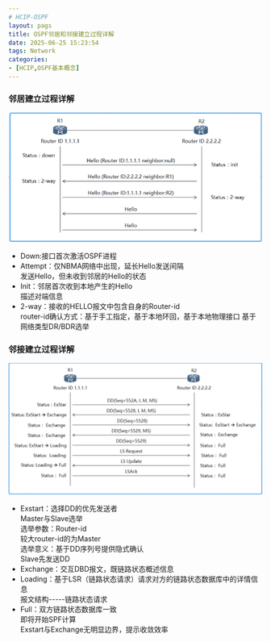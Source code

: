 ```yaml
---
# HCIP-OSPF
layout: pags
title: OSPF邻居和邻接建立过程详解
date: 2025-06-25 15:23:54
tags: Network
categories: 
- [HCIP,OSPF基本概念]
---
```


### 邻居建立过程详解 

![命令](../imgs/OSPF/邻居建立过程详解.png)

- Down:接口首次激活OSPF进程
- Attempt：仅NBMA网络中出现，延长Hello发送间隔  
           发送Hello，但未收到邻居的Hello的状态
- Init：邻居首次收到本地产生的Hello  
        描述对端信息
        <!-- more -->        
- 2-way：接收的HELLO报文中包含自身的Router-id  
          router-id确认方式：基于手工指定，基于本地环回，基于本地物理接口
        基于网络类型DR/BDR选举

### 邻接建立过程详解

![命令](../imgs/OSPF/邻接建立过程详解.png)

- Exstart：选择DD的优先发送者  
           Master与Slave选举  
               选举参数：Router-id    
                    较大router-id的为Master  
                选举意义：基于DD序列号提供隐式确认  
                    Slave先发送DD
- Exchange：交互DBD报文，既链路状态概述信息
- Loading：基于LSR（链路状态请求）请求对方的链路状态数据库中的详情信息  
   报文结构-----链路状态请求
- Full：双方链路状态数据库一致  
    即将开始SPF计算  
Exstart与Exchange无明显边界，提示收敛效率               